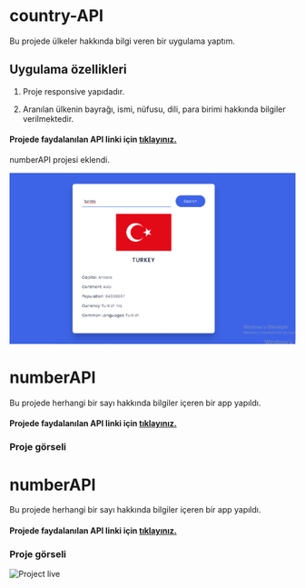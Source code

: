 # country-API

Bu projede ülkeler hakkında bilgi veren bir uygulama yaptım.

## Uygulama özellikleri

1. Proje responsive yapıdadır.

2. Aranılan ülkenin bayrağı, ismi, nüfusu, dili, para birimi hakkında bilgiler verilmektedir.

#### Projede faydalanılan API linki için [tıklayınız.](https://restcountries.com/)

numberAPI projesi eklendi.

![Project live](country-API/country.png)


# numberAPI

Bu projede herhangi bir sayı hakkında bilgiler içeren bir app yapıldı.

#### Projede faydalanılan API linki için [tıklayınız.](http://numbersapi.com/#4)

### Proje görseli 




# numberAPI

Bu projede herhangi bir sayı hakkında bilgiler içeren bir app yapıldı.

#### Projede faydalanılan API linki için [tıklayınız.](http://numbersapi.com/#4)

### Proje görseli 

![Project live](mealAPI/meal.png)
